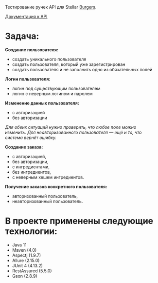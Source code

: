 Тестирование ручек API для Stellar [Burgers](https://stellarburgers.nomoreparties.site/).

[Документация к API](https://code.s3.yandex.net/qa-automation-engineer/java/cheatsheets/paid-track/diplom/api-documentation.pdf)


# Задача:

**Создание пользователя:**
- создать уникального пользователя
- создать пользователя, который уже зарегистрирован
- создать пользователя и не заполнить одно из обязательных полей

**Логин пользователя:**
- логин под существующим пользователем
- логин с неверным логином и паролем

**Изменение данных пользователя:**
- с авторизацией
- без авторизации

*Для обеих ситуаций нужно проверить, что любое поле можно изменить. Для неавторизованного пользователя — ещё и то, что система вернёт ошибку.*

**Создание заказа:**
- с авторизацией,
- без авторизации,
- с ингредиентами,
- без ингредиентов,
- с неверным хешем ингредиентов.

**Получение заказов конкретного пользователя:**
- авторизованный пользователь,
- неавторизованный пользователь.




# В проекте применены следующие технологии:

- Java 11
- Maven (4.0)
- Aspectj (1.9.7)
- Allure (2.15.0)
- JUnit 4 (4.13.2)
- RestAssured (5.5.0)
- Gson (2.8.9)
